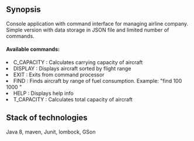 ## Synopsis

Console application with command interface for managing airline company. Simple version with data storage in JSON file and limited number of commands.  

#### Available commands:
<li> 
C_CAPACITY     : Calculates carrying capacity of aircraft
</li>
<li>
DISPLAY        : Displays aircraft sorted by flight range
</li>
<li>
EXIT           : Exits from command processor
</li>
<li>
FIND           : Finds aircraft by range of fuel consumption. Example: "find 100 1000 "
</li>
<li>
HELP           : Displays help info
</li>
<li>
T_CAPACITY     : Calculates total capacity of aircraft
</li> 

## Stack of technologies

Java 8, maven, Junit, lombock, GSon
